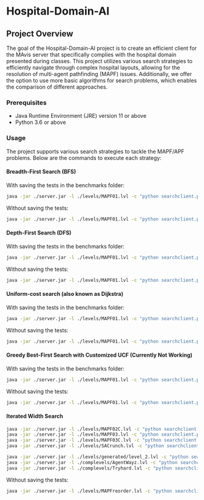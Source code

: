 # Hospital-Domain-AI
## Project Overview
The goal of the Hospital-Domain-AI project is to create an efficient client for the MAvis server that specifically complies with the hospital domain presented during classes. This project utilizes various search strategies to efficiently navigate through complex hospital layouts, allowing for the resolution of multi-agent pathfinding (MAPF) issues. Additionally, we offer the option to use more basic algorithms for search problems, which enables the comparison of different approaches.

### Prerequisites
- Java Runtime Environment (JRE) version 11 or above
- Python 3.6 or above

### Usage
The project supports various search strategies to tackle the MAPF/APF problems. Below are the commands to execute each strategy:

#### Breadth-First Search (BFS)
With saving the tests in the benchmarks folder:
```bash
java -jar ./server.jar -l ./levels/MAPF01.lvl -c "python searchclient.py -bfs --test-name bfs --test-folder ./benchmarks" -g
```
Without saving the tests:
```bash
java -jar ./server.jar -l ./levels/MAPF01.lvl -c "python searchclient.py -bfs" -g
```

#### Depth-First Search (DFS)
With saving the tests in the benchmarks folder:
```bash
java -jar ./server.jar -l ./levels/MAPF01.lvl -c "python searchclient.py -dfs --test-name dfs --test-folder ./benchmarks" -g
```
Without saving the tests:
```bash
java -jar ./server.jar -l ./levels/MAPF01.lvl -c "python searchclient.py -dfs" -g
```

#### Uniform-cost search (also known as Dijkstra)
With saving the tests in the benchmarks folder:
```bash
java -jar ./server.jar -l ./levels/MAPF01.lvl -c "python searchclient.py -greedy -s_dij --test-name greedy --test-folder ./benchmarks" -g
```
Without saving the tests:
```bash
java -jar ./server.jar -l ./levels/MAPF01.lvl -c "python searchclient.py -greedy -s_dij" -g
```

#### Greedy Best-First Search with Customized UCF (Currently Not Working)
With saving the tests in the benchmarks folder:
```bash
java -jar ./server.jar -l ./levels/MAPF01.lvl -c "python searchclient.py -greedy -c_dij --test-name greedy --test-folder ./benchmarks" -g
```
Without saving the tests:
```bash
java -jar ./server.jar -l ./levels/MAPF01.lvl -c "python searchclient.py -greedy -c_dij" -g
```

#### Iterated Width Search
```bash
java -jar ./server.jar -l ./levels/MAPF02C.lvl -c "python searchclient.py -iw -s_dij --test-name iw --test-folder ./benchmarks" -g      
java -jar ./server.jar -l ./levels/MAPF03.lvl -c "python searchclient.py -iw -s_dij --test-name iw --test-folder ./benchmarks" -g
java -jar ./server.jar -l ./levels/MAPF03C.lvl -c "python searchclient.py -iw -s_dij --test-name iw --test-folder ./benchmarks" -g
java -jar ./server.jar -l ./levels/SACrunch.lvl -c "python searchclient.py -iw -c_dij --test-name iw --test-folder ./benchmarks" -g

java -jar ./server.jar -l ./levels/generated/level_2.lvl -c "python searchclient.py -iw -c_dij --test-name test_level_2_cdij --test-folder ./benchmarks" -g
java -jar ./server.jar -l ./complevels/AgentWayz.lvl -c "python searchclient.py -iw -c_dij --test-name tests_cdij --test-folder ./benchmarks" -g
java -jar ./server.jar -l ./complevels/Tryhard.lvl -c "python searchclient.py -iw -c_dij --test-name tests_cdij --test-folder ./benchmarks" -g
```

Without saving the tests:
```bash
java -jar ./server.jar -l ./levels/MAPFreorder.lvl -c "python searchclient.py -iw -c_dij" -g
```

